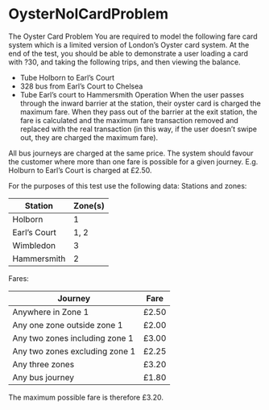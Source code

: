 # OysterNolCardProblem

The Oyster Card Problem
You are required to model the following fare card system which is a limited version of
London’s Oyster card system. At the end of the test, you should be able to demonstrate a
user loading a card with ?30, and taking the following trips, and then viewing the balance.
- Tube Holborn to Earl’s Court
- 328 bus from Earl’s Court to Chelsea
- Tube Earl’s court to Hammersmith
Operation
When the user passes through the inward barrier at the station, their oyster card is charged
the maximum fare.
When they pass out of the barrier at the exit station, the fare is calculated and the maximum
fare transaction removed and replaced with the real transaction (in this way, if the user
doesn’t swipe out, they are charged the maximum fare).

All bus journeys are charged at the same price.
The system should favour the customer where more than one fare is possible for a given
journey. E.g. Holburn to Earl’s Court is charged at £2.50.

For the purposes of this test use the following data:
Stations and zones:

Station      | Zone(s)
------------ | -------------
Holborn  | 1
Earl’s Court | 1, 2
Wimbledon | 3
Hammersmith | 2

Fares:

 
Journey      | Fare
------------ | -------------
Anywhere in Zone 1 | £2.50
Any one zone outside zone 1 | £2.00
Any two zones including zone 1 | £3.00
Any two zones excluding zone 1 | £2.25
Any three zones | £3.20
Any bus journey | £1.80

The maximum possible fare is therefore £3.20.
